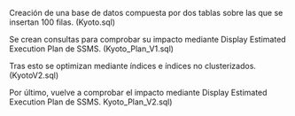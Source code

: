 Creación de una base de datos compuesta por dos tablas sobre las que se insertan 100 filas. (Kyoto.sql)

Se crean consultas para comprobar su impacto mediante Display Estimated Execution Plan de SSMS. (Kyoto_Plan_V1.sql)

Tras esto se optimizan mediante índices e índices no clusterizados. (KyotoV2.sql)

Por último, vuelve a comprobar el impacto mediante Display Estimated Execution Plan de SSMS. Kyoto_Plan_V2.sql)
